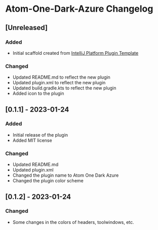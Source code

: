 <!-- Keep a Changelog guide -> https://keepachangelog.com -->

# Atom-One-Dark-Azure Changelog

## [Unreleased]
### Added
- Initial scaffold created from [IntelliJ Platform Plugin Template](https://github.com/JetBrains/intellij-platform-plugin-template)

### Changed
- Updated README.md to reflect the new plugin
- Updated plugin.xml to reflect the new plugin
- Updated build.gradle.kts to reflect the new plugin
- Added icon to the plugin

## [0.1.1] - 2023-01-24
### Added
- Initial release of the plugin
- Added MIT license

### Changed
- Updated README.md
- Updated plugin.xml
- Changed the plugin name to Atom One Dark Azure
- Changed the plugin color scheme

## [0.1.2] - 2023-01-24
### Changed
- Some changes in the colors of headers, toolwindows, etc.